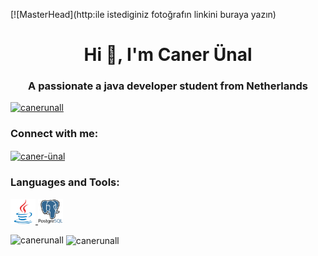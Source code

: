 [![MasterHead](http:ile istediginiz fotoğrafın linkini buraya yazın)
<h1 align="center">Hi 👋, I'm Caner Ünal</h1>
<h3 align="center">A passionate a java developer student from Netherlands</h3>

<p align="left"> <a href="https://github.com/ryo-ma/github-profile-trophy"><img src="https://github-profile-trophy.vercel.app/?username=canerunall" alt="canerunall" /></a> </p>

<h3 align="left">Connect with me:</h3>
<p align="left">
<a href="https://linkedin.com/in/caner-ünal" target="blank"><img align="center" src="https://raw.githubusercontent.com/rahuldkjain/github-profile-readme-generator/master/src/images/icons/Social/linked-in-alt.svg" alt="caner-ünal" height="30" width="40" /></a>
</p>

<h3 align="left">Languages and Tools:</h3>
<p align="left"> <a href="https://www.java.com" target="_blank" rel="noreferrer"> <img src="https://raw.githubusercontent.com/devicons/devicon/master/icons/java/java-original.svg" alt="java" width="40" height="40"/> </a> <a href="https://www.postgresql.org" target="_blank" rel="noreferrer"> <img src="https://raw.githubusercontent.com/devicons/devicon/master/icons/postgresql/postgresql-original-wordmark.svg" alt="postgresql" width="40" height="40"/> </a> </p>

<p><img align="left" src="https://github-readme-stats.vercel.app/api/top-langs?username=canerunall&show_icons=true&locale=en&layout=compact" alt="canerunall" /></p>

<p>&nbsp;<img align="center" src="https://github-readme-stats.vercel.app/api?username=canerunall&show_icons=true&locale=en" alt="canerunall" /></p>
